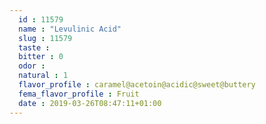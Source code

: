```yaml
---
  id : 11579
  name : "Levulinic Acid"
  slug : 11579
  taste : 
  bitter : 0
  odor : 
  natural : 1
  flavor_profile : caramel@acetoin@acidic@sweet@buttery
  fema_flavor_profile : Fruit
  date : 2019-03-26T08:47:11+01:00
---
```



